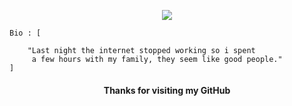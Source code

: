 <p align="center">
  <img src="https://bestanimations.com/media/fire/192879075campfire-animated-gif-8.gif">
</p>

```
Bio : [

    "Last night the internet stopped working so i spent 
     a few hours with my family, they seem like good people."
]
```


<h4 align="center">Thanks for visiting my GitHub</h4>
<p/>
